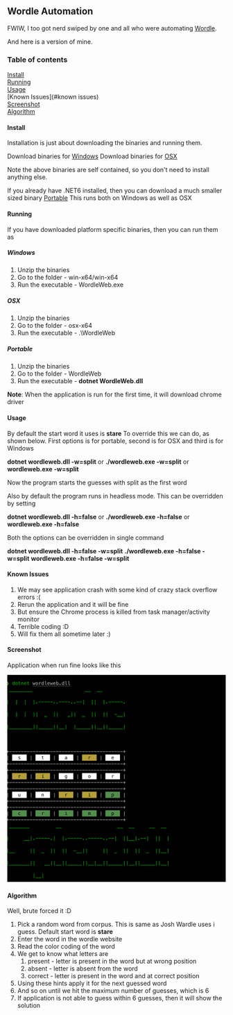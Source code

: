 
## Wordle Automation

FWIW, I too got nerd swiped by one and all who were automating [Wordle](https://www.powerlanguage.co.uk/wordle/).

And here is a version of mine.

### Table of contents
[Install](#install)\
[Running](#running)\
[Usage](#usage)\
[Known Issues](#known issues)\
[Screenshot](#screenshot)\
[Algorithm](#algorithm)

#### Install

Installation is just about downloading the binaries and running them. 

Download binaries for [Windows](https://github.com/raghavan-mk/DotNetApps/releases/download/v1.0.0.0/win-x64.zip)
Download binaries for [OSX](https://github.com/raghavan-mk/DotNetApps/releases/download/v1.0.0.0/osx-x64.zip)

Note the above binaries are self contained, so you don't need to install anything else.

If you already have .NET6 installed, then you can download a much smaller sized binary
[Portable](https://github.com/raghavan-mk/DotNetApps/releases/download/v1.0.0.0/WordleWeb.zip)
This runs both on Windows as well as OSX

#### Running

If you have downloaded platform specific binaries, then you can run them as

##### Windows

1. Unzip the binaries
2. Go to the folder - win-x64/win-x64
3. Run the executable - WordleWeb.exe

##### OSX

1. Unzip the binaries
2. Go to the folder - osx-x64
3. Run the executable - .\WordleWeb

##### Portable

1. Unzip the binaries
2. Go to the folder - WordleWeb
3. Run the executable - 
   **dotnet WordleWeb.dll** 

**Note**: When the application is run for the first time, it will download chrome driver

#### Usage

By default the start word it uses is **stare** To override this we can do, as shown below.
First options is for portable, second is for OSX and third is for Windows

**dotnet wordleweb.dll -w=split** or
**./wordleweb.exe -w=split** or
**wordleweb.exe -w=split**

Now the program starts the guesses with split as the first word

Also by default the program runs in headless mode. This can be overridden by setting 

**dotnet wordleweb.dll -h=false** or
**./wordleweb.exe -h=false** or
**wordleweb.exe -h=false**

Both the options can be overridden in single command

**dotnet wordleweb.dll -h=false -w=split**
**./wordleweb.exe -h=false -w=split**
**wordleweb.exe -h=false -w=split**

#### Known Issues

1. We may see application crash with some kind of crazy stack overflow errors :(
2. Rerun the application and it will be fine
3. But ensure the Chrome process is killed from task manager/activity monitor
4. Terrible coding :D 
5. Will fix them all sometime later :) 

#### Screenshot

Application when run fine looks like this

![img](https://github.com/raghavan-mk/DotNetApps/blob/main/WordleWeb/Assets/img.png?raw=true)

#### Algorithm

Well, brute forced it :D

1. Pick a random word from corpus. This is same as Josh Wardle uses i guess. Default start word is **stare**
2. Enter the word in the wordle website
3. Read the color coding of the word
4. We get to know what letters are 
   1. present - letter is present in the word but at wrong position
   2. absent -  letter is absent from the word
   3. correct - letter is present in the word and at correct position
5. Using these hints apply it for the next guessed word
6. And so on until we hit the maximum number of guesses, which is 6
7. If application is not able to guess within 6 guesses, then it will show the solution

